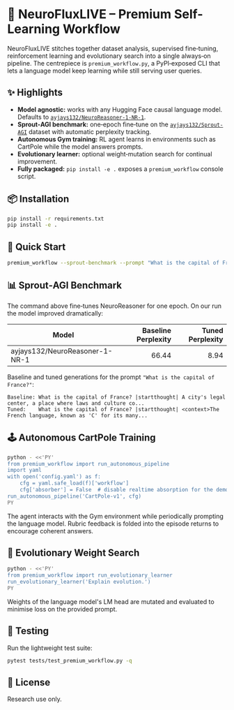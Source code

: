# 🚀 NeuroFluxLIVE – Premium Self-Learning Workflow

NeuroFluxLIVE stitches together dataset analysis, supervised fine‑tuning, reinforcement learning and evolutionary search into a single always‑on pipeline.  The centrepiece is `premium_workflow.py`, a PyPI‑exposed CLI that lets a language model keep learning while still serving user queries.

## ✨ Highlights
- **Model agnostic:** works with any Hugging Face causal language model.  Defaults to [`ayjays132/NeuroReasoner-1-NR-1`](https://huggingface.co/ayjays132/NeuroReasoner-1-NR-1).
- **Sprout‑AGI benchmark:** one‑epoch fine‑tune on the [`ayjays132/Sprout-AGI`](https://huggingface.co/datasets/ayjays132/Sprout-AGI) dataset with automatic perplexity tracking.
- **Autonomous Gym training:** RL agent learns in environments such as CartPole while the model answers prompts.
- **Evolutionary learner:** optional weight‑mutation search for continual improvement.
- **Fully packaged:** `pip install -e .` exposes a `premium_workflow` console script.

## 📦 Installation
```bash
pip install -r requirements.txt
pip install -e .
```

## 🏁 Quick Start
```bash
premium_workflow --sprout-benchmark --prompt "What is the capital of France?"
```

## 📊 Sprout‑AGI Benchmark
The command above fine‑tunes NeuroReasoner for one epoch.  On our run the model improved dramatically:

| Model | Baseline Perplexity | Tuned Perplexity |
|-------|--------------------:|-----------------:|
| ayjays132/NeuroReasoner-1-NR-1 | 66.44 | 8.94 |

Baseline and tuned generations for the prompt `"What is the capital of France?"`:
```
Baseline: What is the capital of France? |startthought| A city's legal center, a place where laws and culture co...
Tuned:    What is the capital of France? |startthought| <context>The French language, known as 'C' for its many...
```

## 🕹️ Autonomous CartPole Training
```bash
python - <<'PY'
from premium_workflow import run_autonomous_pipeline
import yaml
with open('config.yaml') as f:
    cfg = yaml.safe_load(f)['workflow']
    cfg['absorber'] = False  # disable realtime absorption for the demo
run_autonomous_pipeline('CartPole-v1', cfg)
PY
```
The agent interacts with the Gym environment while periodically prompting the language model.  Rubric feedback is folded into the episode returns to encourage coherent answers.

## 🧬 Evolutionary Weight Search
```bash
python - <<'PY'
from premium_workflow import run_evolutionary_learner
run_evolutionary_learner('Explain evolution.')
PY
```
Weights of the language model's LM head are mutated and evaluated to minimise loss on the provided prompt.

## 🧪 Testing
Run the lightweight test suite:
```bash
pytest tests/test_premium_workflow.py -q
```

## 📄 License
Research use only.
